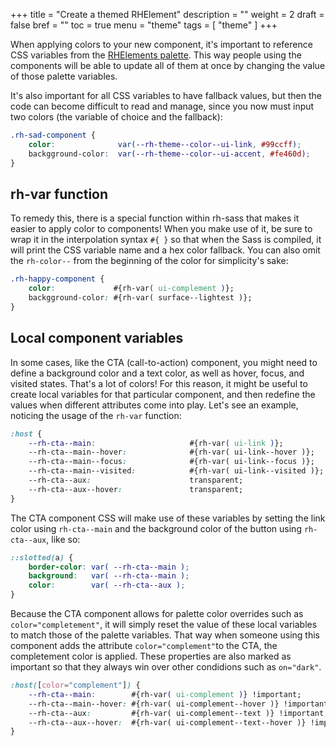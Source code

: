 +++
title = "Create a themed RHElement"
description = ""
weight = 2
draft = false
bref = ""
toc = true
menu = "theme"
tags = [ "theme" ]
+++


When applying colors to your new component, it's important to reference CSS variables from the <a href="https://github.com/RHElements/rhelements/blob/master/elements/rh-sass/variables/_colors.scss" target="_blank">RHElements palette</a>. This way people using the components will be able to update all of them at once by changing the value of those palette variables.

It's also important for all CSS variables to have fallback values, but then the code can become difficult to read and manage, since you now must input two colors (the variable of choice and the fallback):

```css
.rh-sad-component {
    color:              var(--rh-theme--color--ui-link, #99ccff);
    backgground-color:  var(--rh-theme--color--ui-accent, #fe460d);
}
```

## rh-var function

To remedy this, there is a special function within rh-sass that makes it easier to apply color to components! When you make use of it, be sure to wrap it in the interpolation syntax `#{ }` so that when the Sass is compiled, it will print the CSS variable name and a hex color fallback. You can also omit the `rh-color--` from the beginning of the color for simplicity's sake:

```css
.rh-happy-component {
    color:             #{rh-var( ui-complement )};
    backgground-color: #{rh-var( surface--lightest )};
}
```

## Local component variables

In some cases, like the CTA (call-to-action) component, you might need to define a background color and a text color, as well as hover, focus, and visited states. That's a lot of colors! For this reason, it might be useful to create local variables for that particular component, and then redefine the values when different attributes come into play. Let's see an example, noticing the usage of the `rh-var` function:


```css
:host {
    --rh-cta--main:                     #{rh-var( ui-link )};
    --rh-cta--main--hover:              #{rh-var( ui-link--hover )};
    --rh-cta--main--focus:              #{rh-var( ui-link--focus )};
    --rh-cta--main--visited:            #{rh-var( ui-link--visited )};
    --rh-cta--aux:                      transparent;
    --rh-cta--aux--hover:               transparent;
}

```

The CTA component CSS will make use of these variables by setting the link color using `rh-cta--main` and the background color of the button using `rh-cta--aux`, like so:

```css
::slotted(a) {
    border-color: var( --rh-cta--main );
    background:   var( --rh-cta--main );
    color:        var( --rh-cta--aux );
}
```

Because the CTA component allows for palette color overrides such as `color="completement"`, it will simply reset the value of these local variables to match those of the palette variables. That way when someone using this component adds the attribute `color="complement"`to the CTA, the completement color is applied. These properties are also marked as important so that they always win over other condidions such as `on="dark"`.

```css
:host([color="complement"]) {
    --rh-cta--main:        #{rh-var( ui-complement )} !important;
    --rh-cta--main--hover: #{rh-var( ui-complement--hover )} !important;
    --rh-cta--aux:         #{rh-var( ui-complement--text )} !important;
    --rh-cta--aux--hover:  #{rh-var( ui-complement--text--hover )} !important;
}
```


